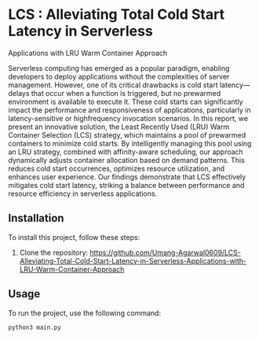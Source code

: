 # LCS : Alleviating Total Cold Start Latency in Serverless 
Applications with LRU Warm Container Approach 

Serverless computing has emerged as a popular paradigm, 
enabling developers to deploy applications without the complexities of server management. 
However, one of its critical drawbacks is cold start latency—delays that occur when a function is triggered, 
but no prewarmed environment is available to execute it. These cold starts can significantly impact the performance 
and responsiveness of applications, particularly in latency-sensitive or highfrequency invocation scenarios. 
In this report, we present an innovative solution, the Least Recently Used (LRU) Warm Container Selection (LCS) 
strategy, which maintains a pool of prewarmed containers to minimize cold starts. By intelligently managing this 
pool using an LRU strategy, combined with affinity-aware scheduling, our approach dynamically adjusts container 
allocation based on demand patterns. This reduces cold start occurrences, optimizes resource utilization, and 
enhances user experience. Our findings demonstrate that LCS effectively mitigates cold start latency, striking 
a balance between performance and resource efficiency in serverless applications. 

## Installation

To install this project, follow these steps:
1. Clone the repository: https://github.com/Umang-Agarwal0609/LCS-Alleviating-Total-Cold-Start-Latency-in-Serverless-Applications-with-LRU-Warm-Container-Approach

## Usage

To run the project, use the following command:
```bash
python3 main.py
